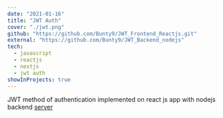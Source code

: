 ```yaml
---
date: "2021-01-16"
title: "JWT Auth"
cover: "./jwt.png"
github: "https://github.com/Bunty9/JWT_Frontend_Reactjs.git"
external: "https://github.com/Bunty9/JWT_Backend_nodejs"
tech:
  - javascript
  - reactjs
  - nextjs
  - jwt auth
showInProjects: true
---
```


JWT method of authentication implemented on react js app with nodejs backend [server](https://github.com/Bunty9/JWT_Backend_nodejs)
